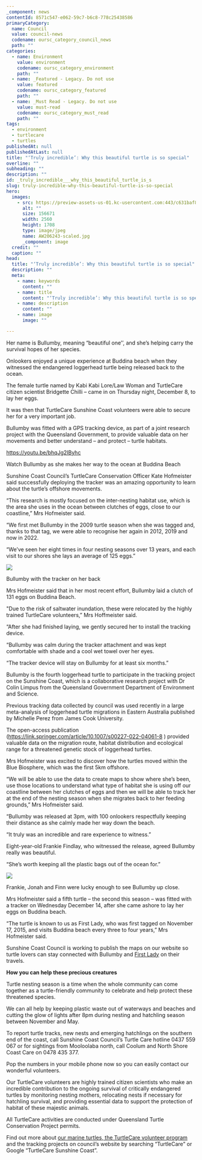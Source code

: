 ```yaml
---
_component: news
contentId: 8571c547-e062-59c7-b6c8-778c25438586
primaryCategory:
  name: Council
  value: council-news
  codename: oursc_category_council_news
  path: ""
categories:
  - name: Environment
    value: environment
    codename: oursc_category_environment
    path: ""
  - name: _Featured - Legacy. Do not use
    value: featured
    codename: oursc_category_featured
    path: ""
  - name: _Must Read - Legacy. Do not use
    value: must-read
    codename: oursc_category_must_read
    path: ""
tags:
  - environment
  - turtlecare
  - turtles
publishedAt: null
publishedAtLast: null
title: "‘Truly incredible’: Why this beautiful turtle is so special"
overline: ""
subheading: ""
description: ""
id: _truly_incredible___why_this_beautiful_turtle_is_s
slug: truly-incredible-why-this-beautiful-turtle-is-so-special
hero:
  images:
    - src: https://preview-assets-us-01.kc-usercontent.com:443/c631baf8-1b46-001f-580c-d0001b68b4a8/21ce69da-4acc-49b9-af32-a580648b70c0/AW206243-scaled.jpg
      alt: ""
      size: 156671
      width: 2560
      height: 1708
      type: image/jpeg
      name: AW206243-scaled.jpg
      _component: image
  credit: ""
  caption: ""
head:
  title: "‘Truly incredible’: Why this beautiful turtle is so special"
  description: ""
  meta:
    - name: keywords
      content: ""
    - name: title
      content: "‘Truly incredible’: Why this beautiful turtle is so special"
    - name: description
      content: ""
    - name: image
      image: ""

---
```

Her name is Bullumby, meaning “beautiful one’’, and she’s helping carry the survival hopes of her species.

Onlookers enjoyed a unique experience at Buddina beach when they witnessed the endangered loggerhead turtle being released back to the ocean.

The female turtle named by Kabi Kabi Lore/Law Woman and TurtleCare citizen scientist Bridgette Chilli – came in on Thursday night, December 8, to lay her eggs.

It was then that TurtleCare Sunshine Coast volunteers were able to secure her for a very important job.

Bullumby was fitted with a GPS tracking device, as part of a joint research project with the Queensland Government, to provide valuable data on her movements and better understand – and protect – turtle habitats.

<https://youtu.be/bhqJg2IByhc>


Watch Bullumby as she makes her way to the ocean at Buddina Beach

Sunshine Coast Council’s TurtleCare Conservation Officer Kate Hofmeister said successfully deploying the tracker was an amazing opportunity to learn about the turtle’s offshore movements.

“This research is mostly focused on the inter-nesting habitat use, which is the area she uses in the ocean between clutches of eggs, close to our coastline,” Mrs Hofmeister said.

“We first met Bullumby in the 2009 turtle season when she was tagged and, thanks to that tag, we were able to recognise her again in 2012, 2019 and now in 2022.

“We’ve seen her eight times in four nesting seasons over 13 years, and each visit to our shores she lays an average of 125 eggs.”

![](https://preview-assets-us-01.kc-usercontent.com:443/c631baf8-1b46-001f-580c-d0001b68b4a8/eb76b0bb-7918-44ed-815e-bc1090e7f228/AW206234-1024x683.jpg)

Bullumby with the tracker on her back

Mrs Hofmeister said that in her most recent effort, Bullumby laid a clutch of 131 eggs on Buddina Beach.

"Due to the risk of saltwater inundation, these were relocated by the highly trained TurtleCare volunteers,” Mrs Hoffmeister said.  

“After she had finished laying, we gently secured her to install the tracking device.

“Bullumby was calm during the tracker attachment and was kept comfortable with shade and a cool wet towel over her eyes.

“The tracker device will stay on Bullumby for at least six months.”

Bullumby is the fourth loggerhead turtle to participate in the tracking project on the Sunshine Coast, which is a collaborative research project with Dr Colin Limpus from the Queensland Government Department of Environment and Science.

Previous tracking data collected by council was used recently in a large meta-analysis of loggerhead turtle migrations in Eastern Australia published by Michelle Perez from James Cook University.

The open-access publication (<https://link.springer.com/article/10.1007/s00227-022-04061-8>
) provided valuable data on the migration route, habitat distribution and ecological range for a threatened genetic stock of loggerhead turtles.

Mrs Hofmeister was excited to discover how the turtles moved within the Blue Biosphere, which was the first 5km offshore.

“We will be able to use the data to create maps to show where she’s been, use those locations to understand what type of habitat she is using off our coastline between her clutches of eggs and then we will be able to track her at the end of the nesting season when she migrates back to her feeding grounds,” Mrs Hofmeister said.

“Bullumby was released at 3pm, with 100 onlookers respectfully keeping their distance as she calmly made her way down the beach.

“It truly was an incredible and rare experience to witness.”

Eight-year-old Frankie Findlay, who witnessed the release, agreed Bullumby really was beautiful.

“She’s worth keeping all the plastic bags out of the ocean for.” 

![](https://preview-assets-us-01.kc-usercontent.com:443/c631baf8-1b46-001f-580c-d0001b68b4a8/3ff73690-03ff-4c58-8f00-83da0da219e1/IMG_2985-5-768x1024.jpg)

Frankie, Jonah and Finn were lucky enough to see Bullumby up close.

Mrs Hofmeister said a fifth turtle – the second this season – was fitted with a tracker on Wednesday December 14, after she came ashore to lay her eggs on Buddina beach.

“The turtle is known to us as First Lady, who was first tagged on November 17, 2015, and visits Buddina beach every three to four years,” Mrs Hofmeister said.

Sunshine Coast Council is working to publish the maps on our website so turtle lovers can stay connected with Bullumby and [First Lady](https://www.sunshinecoast.qld.gov.au/Council/News-Centre/The-First-Lady-of-the-Sunshine-Coast-turtle-has-arrived)
&#x20;on their travels.

**How you can help these precious creatures**

Turtle nesting season is a time when the whole community can come together as a turtle-friendly community to celebrate and help protect these threatened species.

We can all help by keeping plastic waste out of waterways and beaches and cutting the glow of lights after 8pm during nesting and hatchling season between November and May.

To report turtle tracks, new nests and emerging hatchlings on the southern end of the coast, call Sunshine Coast Council’s Turtle Care hotline 0437 559 067 or for sightings from Mooloolaba north, call Coolum and North Shore Coast Care on 0478 435 377.

Pop the numbers in your mobile phone now so you can easily contact our wonderful volunteers.

Our TurtleCare volunteers are highly trained citizen scientists who make an incredible contribution to the ongoing survival of critically endangered turtles by monitoring nesting mothers, relocating nests if necessary for hatchling survival, and providing essential data to support the protection of habitat of these majestic animals.

All TurtleCare activities are conducted under Queensland Turtle Conservation Project permits.

Find out more about [our marine turtles, the TurtleCare volunteer program](https://www.sunshinecoast.qld.gov.au/Environment/Native-Animals/TurtleCare)
&#x20;and the tracking projects on council’s website by searching “TurtleCare” or Google “TurtleCare Sunshine Coast”.
